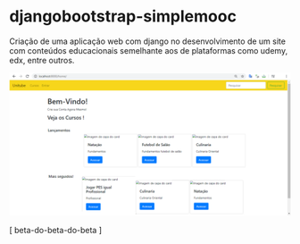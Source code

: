 # djangobootstrap-simplemooc
Criação de uma aplicação web com django no desenvolvimento de um site com conteúdos educacionais semelhante aos de plataformas como udemy, edx, entre outros. 


![alt text](https://github.com/nastari/djangobootstrap-simplemooc/blob/master/simplemooc/media/courses/images/beta-template.png)

[ beta-do-beta-do-beta ]
